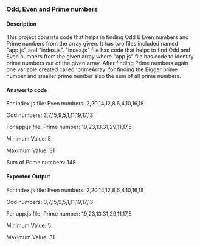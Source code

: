 <h3>Odd, Even and Prime numbers</h3>
<h4>Description</h4>
<p>This project consists code that helps in finding Odd & Even numbers and Prime numbers from the array given.
It has two files included named "app.js" and "index.js". "index.js" file has code that helps to find Odd and Even numbers from the given array where "app.js" file has code to identify prime numbers out of the given array. After finding Prime numbers again one variable created called 'primeArray' for finding the Bigger prime number and smaller prime number also the sum of all prime numbers.</p>
<h4>Answer to code</h4>
<p>For index.js file: Even numbers: 2,20,14,12,8,6,4,10,16,18</p>
<p>                   Odd numbers: 3,7,15,9,5,1,11,19,17,13</p>
<p>For app.js file: Prime number: 19,23,13,31,29,11,17,5</p>
<p>                 Minimum Value: 5</p>
<p>                 Maximum Value: 31</p>
<p>                 Sum of Prime numbers: 148</p>

<h4>Expected Output</h4>
<p>For index.js file: Even numbers: 2,20,14,12,8,6,4,10,16,18</p>
<p>                   Odd numbers: 3,7,15,9,5,1,11,19,17,13</p>
<p>For app.js file: Prime number: 19,23,13,31,29,11,17,5</p>
<p>                 Minimum Value: 5</p>
<p>                 Maximum Value: 31</p>